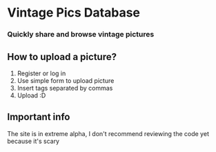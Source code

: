 # Vintage Pics Database
### Quickly share and browse vintage pictures

## How to upload a picture?
1. Register or log in
2. Use simple form to upload picture
3. Insert tags separated by commas
4. Upload :D

## Important info
The site is in extreme alpha, I don't recommend reviewing the code yet because it's scary